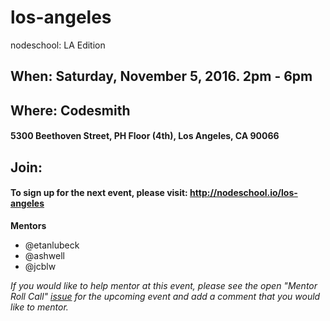 los-angeles
===========

nodeschool: LA Edition

## When: Saturday, November 5, 2016. 2pm - 6pm

## Where: Codesmith
####  5300 Beethoven Street, PH Floor (4th), Los Angeles, CA 90066

## Join:
#### To sign up for the next event, please visit: http://nodeschool.io/los-angeles

**Mentors**
* @etanlubeck
* @ashwell
* @jcblw

_If you would like to help mentor at this event, please see the open "Mentor Roll Call" [issue](https://github.com/nodeschool/los-angeles/issues) for the upcoming event and add a comment that you would like to mentor._

